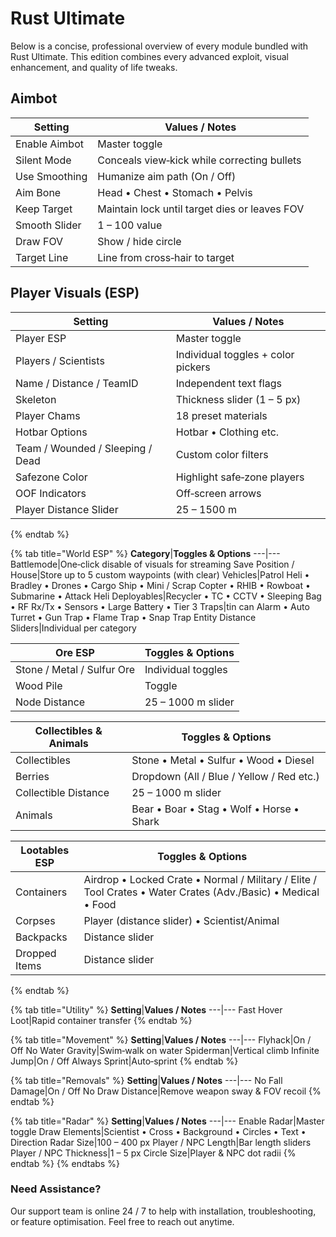 # Rust Ultimate

Below is a concise, professional overview of every module bundled with Rust Ultimate. This edition combines every advanced exploit, visual enhancement, and quality of life tweaks.

## Aimbot

**Setting**|**Values / Notes**
---|---
Enable Aimbot|Master toggle
Silent Mode|Conceals view‑kick while correcting bullets
Use Smoothing|Humanize aim path (On / Off)
Aim Bone|Head • Chest • Stomach • Pelvis
Keep Target|Maintain lock until target dies or leaves FOV
Smooth Slider|1 – 100 value
Draw FOV|Show / hide circle
Target Line|Line from cross‑hair to target

## Player Visuals (ESP)

**Setting**|**Values / Notes**
---|---
Player ESP|Master toggle
Players / Scientists|Individual toggles + color pickers
Name / Distance / TeamID|Independent text flags
Skeleton|Thickness slider (1 – 5 px)
Player Chams|18 preset materials
Hotbar Options|Hotbar • Clothing etc.
Team / Wounded / Sleeping / Dead|Custom color filters
Safezone Color|Highlight safe‑zone players
OOF Indicators|Off‑screen arrows
Player Distance Slider|25 – 1500 m
{% endtab %}

{% tab title="World ESP" %}
**Category**|**Toggles & Options**
---|---
Battlemode|One‑click disable of visuals for streaming
Save Position / House|Store up to 5 custom waypoints (with clear)
Vehicles|Patrol Heli • Bradley • Drones • Cargo Ship • Mini / Scrap Copter • RHIB • Rowboat • Submarine • Attack Heli
Deployables|Recycler • TC • CCTV • Sleeping Bag • RF Rx/Tx • Sensors • Large Battery • Tier 3
Traps|tin can Alarm • Auto Turret • Gun Trap • Flame Trap • Snap Trap
Entity Distance Sliders|Individual per category

**Ore ESP**|**Toggles & Options**
---|---
Stone / Metal / Sulfur Ore|Individual toggles
Wood Pile|Toggle
Node Distance|25 – 1000 m slider

**Collectibles & Animals**|**Toggles & Options**
---|---
Collectibles|Stone • Metal • Sulfur • Wood • Diesel
Berries|Dropdown (All / Blue / Yellow / Red etc.)
Collectible Distance|25 – 1000 m slider
Animals|Bear • Boar • Stag • Wolf • Horse • Shark

**Lootables ESP**|**Toggles & Options**
---|---
Containers|Airdrop • Locked Crate • Normal / Military / Elite / Tool Crates • Water Crates (Adv./Basic) • Medical • Food
Corpses|Player (distance slider) • Scientist/Animal
Backpacks|Distance slider
Dropped Items|Distance slider
{% endtab %}

{% tab title="Utility" %}
**Setting**|**Values / Notes**
---|---
Fast Hover Loot|Rapid container transfer
{% endtab %}

{% tab title="Movement" %}
**Setting**|**Values / Notes**
---|---
Flyhack|On / Off
No Water Gravity|Swim‑walk on water
Spiderman|Vertical climb
Infinite Jump|On / Off
Always Sprint|Auto‑sprint
{% endtab %}

{% tab title="Removals" %}
**Setting**|**Values / Notes**
---|---
No Fall Damage|On / Off
No Draw Distance|Remove weapon sway & FOV recoil
{% endtab %}

{% tab title="Radar" %}
**Setting**|**Values / Notes**
---|---
Enable Radar|Master toggle
Draw Elements|Scientist • Cross • Background • Circles • Text • Direction
Radar Size|100 – 400 px
Player / NPC Length|Bar length sliders
Player / NPC Thickness|1 – 5 px
Circle Size|Player & NPC dot radii
{% endtab %}
{% endtabs %}

### Need Assistance?

Our support team is online 24 / 7 to help with installation, troubleshooting, or feature optimisation. Feel free to reach out anytime.
